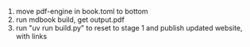 1. move pdf-engine in book.toml to bottom
2. run mdbook build, get output.pdf
3. run "uv run build.py" to reset to stage 1 and publish updated website, with links
